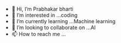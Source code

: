 - 👋 Hi, I’m Prabhakar bharti
- 👀 I’m interested in ...coding
- 🌱 I’m currently learning ...Machine learning
- 💞️ I’m looking to collaborate on ...AI
- 📫 How to reach me ...

<!---
Pbharti04/Pbharti04 is a ✨ special ✨ repository because its `README.md` (this file) appears on your GitHub profile.
You can click the Preview link to take a look at your changes.
--->
